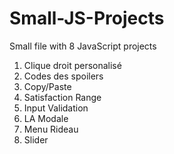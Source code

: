 # Small-JS-Projects
Small file with 8 JavaScript projects

1. Clique droit personalisé
2. Codes des spoilers
3. Copy/Paste
4. Satisfaction Range
5. Input Validation
6. LA Modale
7. Menu Rideau
8. Slider
